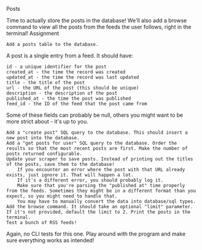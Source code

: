 Posts

Time to actually store the posts in the database! We'll also add a browse command to view all the posts from the feeds the user follows, right in the terminal!
Assignment

    Add a posts table to the database.

A post is a single entry from a feed. It should have:

    id - a unique identifier for the post
    created_at - the time the record was created
    updated_at - the time the record was last updated
    title - the title of the post
    url - the URL of the post (this should be unique)
    description - the description of the post
    published_at - the time the post was published
    feed_id - the ID of the feed that the post came from

Some of these fields can probably be null, others you might want to be more strict about - it's up to you.

    Add a "create post" SQL query to the database. This should insert a new post into the database.
    Add a "get posts for user" SQL query to the database. Order the results so that the most recent posts are first. Make the number of posts returned configurable.
    Update your scraper to save posts. Instead of printing out the titles of the posts, save them to the database!
        If you encounter an error where the post with that URL already exists, just ignore it. That will happen a lot.
        If it's a different error, you should probably log it.
        Make sure that you're parsing the "published at" time properly from the feeds. Sometimes they might be in a different format than you expect, so you might need to handle that.
        You may have to manually convert the data into database/sql types.
    Add the browse command. It should take an optional "limit" parameter. If it's not provided, default the limit to 2. Print the posts in the terminal.
    Test a bunch of RSS feeds!

Again, no CLI tests for this one. Play around with the program and make sure everything works as intended!
